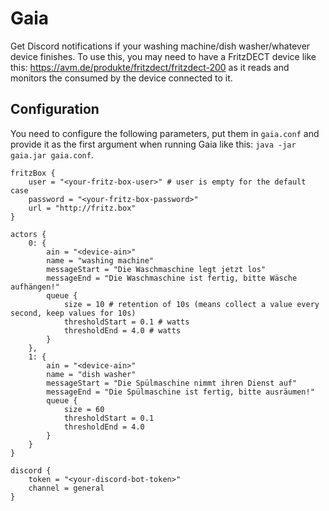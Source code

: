 # Gaia

Get Discord notifications if your washing machine/dish washer/whatever device finishes.
To use this, you may need to have a FritzDECT device like this: https://avm.de/produkte/fritzdect/fritzdect-200 as it
reads and monitors the consumed by the device connected to it.  

## Configuration

You need to configure the following parameters, put them in `gaia.conf` and provide it as the first argument when running Gaia like this: `java -jar gaia.jar gaia.conf`.

```hocon
fritzBox {
    user = "<your-fritz-box-user>" # user is empty for the default case
    password = "<your-fritz-box-password>"
    url = "http://fritz.box"
}

actors {
    0: {
        ain = "<device-ain>"
        name = "washing machine"
        messageStart = "Die Waschmaschine legt jetzt los"
        messageEnd = "Die Waschmaschine ist fertig, bitte Wäsche aufhängen!"
        queue {
            size = 10 # retention of 10s (means collect a value every second, keep values for 10s)
            thresholdStart = 0.1 # watts
            thresholdEnd = 4.0 # watts
        }
    },
    1: {
        ain = "<device-ain>"
        name = "dish washer"
        messageStart = "Die Spülmaschine nimmt ihren Dienst auf"
        messageEnd = "Die Spülmaschine ist fertig, bitte ausräumen!"
        queue {
            size = 60
            thresholdStart = 0.1
            thresholdEnd = 4.0
        }
    }
}

discord {
    token = "<your-discord-bot-token>"
    channel = general
}
```

